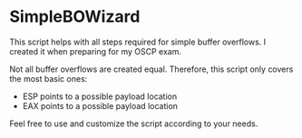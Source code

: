 # SimpleBOWizard
This script helps with all steps required for simple buffer overflows. I created it when preparing for my OSCP exam.

Not all buffer overflows are created equal. Therefore, this script only covers the most basic ones:
- ESP points to a possible payload location
- EAX points to a possible payload location

Feel free to use and customize the script according to your needs.
